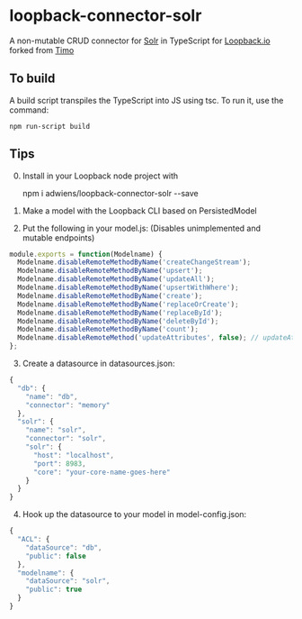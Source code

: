 # loopback-connector-solr

A non-mutable CRUD connector for [Solr](http://lucene.apache.org/solr/) in TypeScript for [Loopback.io](http://github.com/strongloop/loopback) forked from [Timo](https://github.com/timosaikkonen/loopback-connector-solr)

## To build

A build script transpiles the TypeScript into JS using tsc. To run it, use the command:

    npm run-script build

## Tips

0. Install in your Loopback node project with

    npm i adwiens/loopback-connector-solr --save

1. Make a model with the Loopback CLI based on PersistedModel

2. Put the following in your model.js: (Disables unimplemented and mutable endpoints)

```javascript
module.exports = function(Modelname) {
  Modelname.disableRemoteMethodByName('createChangeStream');
  Modelname.disableRemoteMethodByName('upsert');
  Modelname.disableRemoteMethodByName('updateAll');
  Modelname.disableRemoteMethodByName('upsertWithWhere');
  Modelname.disableRemoteMethodByName('create');
  Modelname.disableRemoteMethodByName('replaceOrCreate');
  Modelname.disableRemoteMethodByName('replaceById');
  Modelname.disableRemoteMethodByName('deleteById');
  Modelname.disableRemoteMethodByName('count');
  Modelname.disableRemoteMethod('updateAttributes', false); // updateAttributes is not static - have to use this deprecated function
};
```

3. Create a datasource in datasources.json:

```javascript
{
  "db": {
    "name": "db",
    "connector": "memory"
  },
  "solr": {
    "name": "solr",
    "connector": "solr",
    "solr": {
      "host": "localhost",
      "port": 8983,
      "core": "your-core-name-goes-here"
    }
  }
}
```

4. Hook up the datasource to your model in model-config.json:

```javascript
{
  "ACL": {
    "dataSource": "db",
    "public": false
  },
  "modelname": {
    "dataSource": "solr",
    "public": true
  }
}
```
